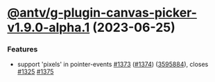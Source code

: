 # [@antv/g-plugin-canvas-picker-v1.9.0-alpha.1](https://github.com/antvis/g/compare/@antv/g-plugin-canvas-picker@1.8.50...@antv/g-plugin-canvas-picker@1.9.0-alpha.1) (2023-06-25)

### Features

-   support 'pixels' in pointer-events [#1373](https://github.com/antvis/g/issues/1373) ([#1374](https://github.com/antvis/g/issues/1374)) ([3595884](https://github.com/antvis/g/commit/35958840b44ee58a157f90043530b3fc34686c18)), closes [#1325](https://github.com/antvis/g/issues/1325) [#1375](https://github.com/antvis/g/issues/1375)
